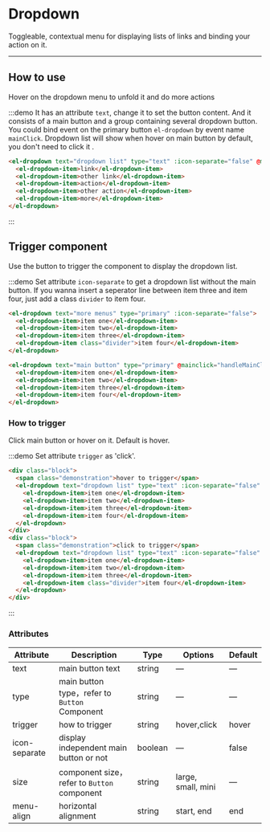 # Dropdown 
Toggleable, contextual menu for displaying lists of links and binding your action on it.


---

## How to use
Hover on the dropdown menu to unfold it and do more actions 

:::demo It has an attribute `text`, change it to set the button content. And it consists of a main button and a group containing several dropdown button. You could bind event on the primary button `el-dropdown` by event name `mainClick`.  Dropdown list will show when hover on main button by default, you don't need to click it .

```html
<el-dropdown text="dropdown list" type="text" :icon-separate="false" @mainclick="handleMainClick()">
  <el-dropdown-item>link</el-dropdown-item>
  <el-dropdown-item>other link</el-dropdown-item>
  <el-dropdown-item>action</el-dropdown-item>
  <el-dropdown-item>other action</el-dropdown-item>
  <el-dropdown-item>more</el-dropdown-item>
</el-dropdown>
```

:::

## Trigger component 

Use the button to trigger the component to display the dropdown list.


:::demo Set attribute `icon-separate` to get a dropdown list without the main button.
If you wanna insert a seperator line between item three and item four, just add a class `divider` to item four.

```html
<el-dropdown text="more menus" type="primary" :icon-separate="false">
  <el-dropdown-item>item one</el-dropdown-item>
  <el-dropdown-item>item two</el-dropdown-item>
  <el-dropdown-item>item three</el-dropdown-item>
  <el-dropdown-item class="divider">item four</el-dropdown-item>
</el-dropdown>

<el-dropdown text="main button" type="primary" @mainclick="handleMainClick()">
  <el-dropdown-item>item one</el-dropdown-item>
  <el-dropdown-item>item two</el-dropdown-item>
  <el-dropdown-item>item three</el-dropdown-item>
  <el-dropdown-item>item four</el-dropdown-item>
</el-dropdown>

```

### How to trigger
Click main button or hover on it. Default is hover.

:::demo Set attribute `trigger` as 'click'.

```html
<div class="block">
  <span class="demonstration">hover to trigger</span>
  <el-dropdown text="dropdown list" type="text" :icon-separate="false" trigger="hover">
    <el-dropdown-item>item one</el-dropdown-item>
    <el-dropdown-item>item two</el-dropdown-item>
    <el-dropdown-item>item three</el-dropdown-item>
    <el-dropdown-item>item four</el-dropdown-item>
  </el-dropdown>
</div>
<div class="block">
  <span class="demonstration">click to trigger</span>
  <el-dropdown text="dropdown list" type="text" :icon-separate="false" trigger="click">
    <el-dropdown-item>item one</el-dropdown-item>
    <el-dropdown-item>item two</el-dropdown-item>
    <el-dropdown-item>item three</el-dropdown-item>
    <el-dropdown-item class="divider">item four</el-dropdown-item>
  </el-dropdown>
</div>

```
:::
### Attributes
| Attribute          | Description            | Type            | Options                 | Default   |
|-------------  |---------------- |---------------- |---------------------- |-------- |
| text          | main button text      | string          |          —             |    —     |
| type          | main button type，refer to  `Button` Component    | string  |          —             |    —     |
| trigger       | how to trigger     | string  |    hover,click  |  hover |
| icon-separate | display independent main button or not | boolean         |     —       | false   |
| size          | component size，refer to `Button` component     | string          | large, small, mini  |  —  |
| menu-align    | horizontal alignment     | string          | start, end  | end |




